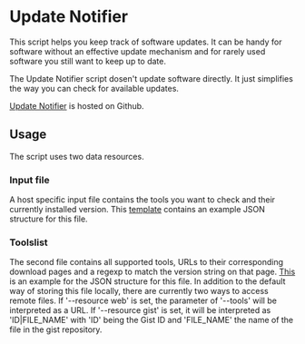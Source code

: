 Update Notifier
===============

This script helps you keep track of software updates. It can be handy for
software without an effective update mechanism and for rarely used software you
still want to keep up to date.

The Update Notifier script dosen't update software directly. It just simplifies
the way you can check for available updates. 

[Update Notifier](http://github.com/samuelspiza/updatenotifier) is hosted on
Github.

Usage
-----

The script uses two data resources.

### Input file ###
A host specific input file contains the tools you want to check and their
currently installed version. This [template](http://gist.github.com/488675)
contains an example JSON structure for this file.

### Toolslist ###
The second file contains all supported tools, URLs to their corresponding
download pages and a regexp to match the version string on that page.
[This](http://gist.github.com/488675) is an example for the JSON structure for
this file. In addition to the default way of storing this file locally, there
are currently two ways to access remote files. If '--resource web' is set, the
parameter of '--tools' will be interpreted as a URL. If '--resource gist' is
set, it will be interpreted as 'ID|FILE_NAME' with 'ID' being the Gist ID and
'FILE_NAME' the name of the file in the gist repository.
